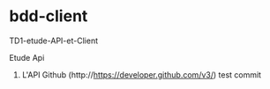 # bdd-client
TD1-etude-API-et-Client


Etude Api

1. L'API Github (http://https://developer.github.com/v3/)
test commit
